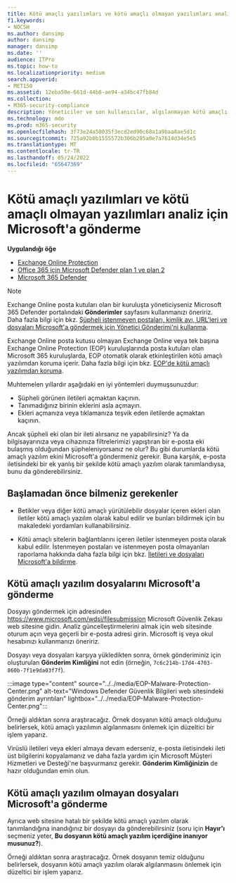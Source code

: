 ```yaml
---
title: Kötü amaçlı yazılımları ve kötü amaçlı olmayan yazılımları analiz için Microsoft'a gönderme
f1.keywords:
- NOCSH
ms.author: dansimp
author: dansimp
manager: dansimp
ms.date: ''
audience: ITPro
ms.topic: how-to
ms.localizationpriority: medium
search.appverid:
- MET150
ms.assetid: 12eba50e-661d-44b8-ae94-a34bc47fb84d
ms.collection:
- M365-security-compliance
description: Yöneticiler ve son kullanıcılar, algılanmayan kötü amaçlı yazılımları veya yanlış tanımlanmış kötü amaçlı yazılım eklerini analiz için Microsoft'a gönderme hakkında bilgi edinebilir.
ms.technology: mdo
ms.prod: m365-security
ms.openlocfilehash: 3f73e24a50035f3ecd2ed90c68a1a9baa8ae5d1c
ms.sourcegitcommit: 725a92b0b1555572b306b285a0e7a7614d34e5e5
ms.translationtype: MT
ms.contentlocale: tr-TR
ms.lasthandoff: 05/24/2022
ms.locfileid: "65647369"
---
```

# <a name="submit-malware-and-non-malware-to-microsoft-for-analysis"></a>Kötü amaçlı yazılımları ve kötü amaçlı olmayan yazılımları analiz için Microsoft'a gönderme

**Uygulandığı öğe**
- [Exchange Online Protection](exchange-online-protection-overview.md)
- [Office 365 için Microsoft Defender plan 1 ve plan 2](defender-for-office-365.md)
- [Microsoft 365 Defender](../defender/microsoft-365-defender.md)

> [!NOTE]
> Exchange Online posta kutuları olan bir kuruluşta yöneticiyseniz Microsoft 365 Defender portalındaki **Gönderimler** sayfasını kullanmanızı öneririz. Daha fazla bilgi için bkz. [Şüpheli istenmeyen postaları, kimlik avı, URL'leri ve dosyaları Microsoft'a göndermek için Yönetici Gönderimi'ni kullanma](admin-submission.md).

Exchange Online posta kutusu olmayan Exchange Online veya tek başına Exchange Online Protection (EOP) kuruluşlarında posta kutuları olan Microsoft 365 kuruluşlarda, EOP otomatik olarak etkinleştirilen kötü amaçlı yazılımdan koruma içerir. Daha fazla bilgi için bkz. [EOP'de kötü amaçlı yazılımdan koruma](anti-malware-protection.md).

Muhtemelen yıllardır aşağıdaki en iyi yöntemleri duymuşsunuzdur:

- Şüpheli görünen iletileri açmaktan kaçının.
- Tanımadığınız birinin eklerini asla açmayın.
- Ekleri açmanıza veya tıklamanıza teşvik eden iletilerde açmaktan kaçının.

Ancak şüpheli eki olan bir ileti alırsanız ne yapabilirsiniz? Ya da bilgisayarınıza veya cihazınıza filtrelerimizi yapıştıran bir e-posta eki bulaşmış olduğundan şüpheleniyorsanız ne olur? Bu gibi durumlarda kötü amaçlı yazılım ekini Microsoft'a göndermeniz gerekir. Buna karşılık, e-posta iletisindeki bir ek yanlış bir şekilde kötü amaçlı yazılım olarak tanımlandıysa, bunu da gönderebilirsiniz.

## <a name="what-do-you-need-to-know-before-you-begin"></a>Başlamadan önce bilmeniz gerekenler

- Betikler veya diğer kötü amaçlı yürütülebilir dosyalar içeren ekleri olan iletiler kötü amaçlı yazılım olarak kabul edilir ve bunları bildirmek için bu makaledeki yordamları kullanabilirsiniz.

- Kötü amaçlı sitelerin bağlantılarını içeren iletiler istenmeyen posta olarak kabul edilir. İstenmeyen postaları ve istenmeyen posta olmayanları raporlama hakkında daha fazla bilgi için bkz. [İletileri ve dosyaları Microsoft'a bildirme](report-junk-email-messages-to-microsoft.md).

## <a name="submit-malware-files-to-microsoft"></a>Kötü amaçlı yazılım dosyalarını Microsoft'a gönderme

Dosyayı göndermek için adresinden <https://www.microsoft.com/wdsi/filesubmission> Microsoft Güvenlik Zekası web sitesine gidin. Analiz güncelleştirmelerini almak için web sitesinde oturum açın veya geçerli bir e-posta adresi girin. Microsoft iş veya okul hesabınızı kullanmanızı öneririz.

Dosyayı veya dosyaları karşıya yükledikten sonra, örnek gönderiminiz için oluşturulan **Gönderim Kimliğini** not edin (örneğin, `7c6c214b-17d4-4703-860b-7f1e9da03f7f`).

:::image type="content" source="../../media/EOP-Malware-Protection-Center.png" alt-text="Windows Defender Güvenlik Bilgileri web sitesindeki gönderim ayrıntıları" lightbox="../../media/EOP-Malware-Protection-Center.png":::

Örneği aldıktan sonra araştıracağız. Örnek dosyanın kötü amaçlı olduğunu belirlersek, kötü amaçlı yazılımın algılanmasını önlemek için düzeltici bir işlem yaparız.

Virüslü iletileri veya ekleri almaya devam ederseniz, e-posta iletisindeki ileti üst bilgilerini kopyalamanız ve daha fazla yardım için Microsoft Müşteri Hizmetleri ve Desteği'ne başvurmanız gerekir. **Gönderim Kimliğinizin** de hazır olduğundan emin olun.

## <a name="submit-non-malware-files-to-microsoft"></a>Kötü amaçlı yazılım olmayan dosyaları Microsoft'a gönderme

Ayrıca web sitesine hatalı bir şekilde kötü amaçlı yazılım olarak tanımlandığına inandığınız bir dosyayı da gönderebilirsiniz (soru için **Hayır'ı** seçmeniz yeter, **Bu dosyanın kötü amaçlı yazılım içerdiğine inanıyor musunuz?**).

Örneği aldıktan sonra araştıracağız. Örnek dosyanın temiz olduğunu belirlersek, dosyanın kötü amaçlı yazılım olarak algılanmasını önlemek için düzeltici bir işlem yaparız.
